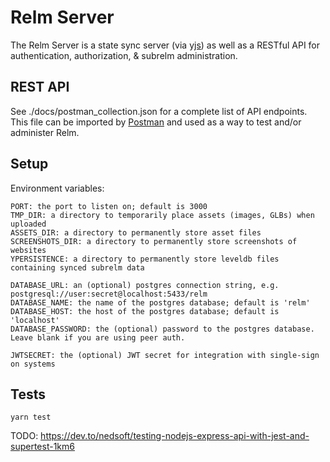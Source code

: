 # Relm Server

The Relm Server is a state sync server (via [yjs](https://github.com/yjs/yjs)) as well as a RESTful API for authentication, authorization, & subrelm administration.

## REST API

See ./docs/postman_collection.json for a complete list of API endpoints. This file can be imported by [Postman](https://www.postman.com/) and used as a way to test and/or administer Relm.

## Setup

Environment variables:

```
PORT: the port to listen on; default is 3000
TMP_DIR: a directory to temporarily place assets (images, GLBs) when uploaded
ASSETS_DIR: a directory to permanently store asset files
SCREENSHOTS_DIR: a directory to permanently store screenshots of websites
YPERSISTENCE: a directory to permanently store leveldb files containing synced subrelm data

DATABASE_URL: an (optional) postgres connection string, e.g. postgresql://user:secret@localhost:5433/relm
DATABASE_NAME: the name of the postgres database; default is 'relm'
DATABASE_HOST: the host of the postgres database; default is 'localhost'
DATABASE_PASSWORD: the (optional) password to the postgres database. Leave blank if you are using peer auth.

JWTSECRET: the (optional) JWT secret for integration with single-sign on systems
```

## Tests

```
yarn test
```

TODO: https://dev.to/nedsoft/testing-nodejs-express-api-with-jest-and-supertest-1km6